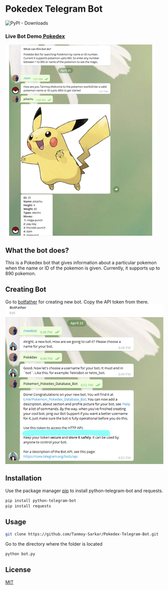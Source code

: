 # Pokedex Telegram Bot
![PyPI - Downloads](https://img.shields.io/pypi/dm/python-telegram-bot?logo=pypi&logoColor=green)

### Live Bot Demo<a href="http://t.me/Pokemon_Pokedex_Database_Bot"> Pokedex </a>

<img src="assets/bot.gif" height="600px">

## What the bot does?
This is a Pokedex bot that gives information about a particular pokemon when the name or ID of the pokemon is given. Currently, it supports up to 890 pokemon.
## Creating Bot
Go to <a href="https://t.me/botfather" target="_blank">botfather</a> for creating new bot. Copy the API token from there.
<img src="assets/bot_create.png" height="500px">


## Installation

Use the package manager [pip](https://pip.pypa.io/en/stable/) to install python-telegram-bot and requests.

```bash
pip install python-telegram-bot
pip install requests
```

## Usage

```bash
git clone https://github.com/Tanmoy-Sarkar/Pokedex-Telegram-Bot.git
```

Go to the directory where the folder is located

```bash
python bot.py
```

## License
[MIT](https://choosealicense.com/licenses/mit/)